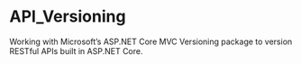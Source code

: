 # API_Versioning
Working with Microsoft’s ASP.NET Core MVC Versioning package to version RESTful APIs built in ASP.NET Core.
